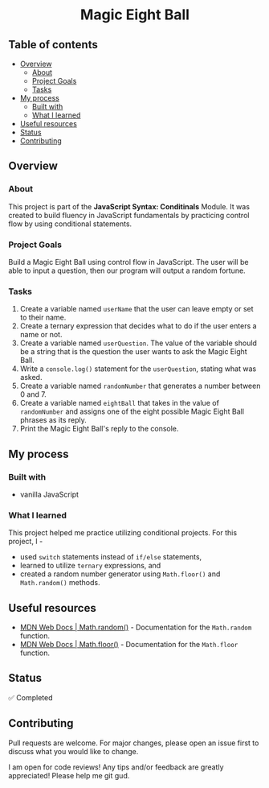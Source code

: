 <h1 align="center">Magic Eight Ball</h1>

## Table of contents <!-- omit in toc -->
- [Overview](#overview)
  - [About](#about)
  - [Project Goals](#project-goals)
  - [Tasks](#tasks)
- [My process](#my-process)
  - [Built with](#built-with)
  - [What I learned](#what-i-learned)
- [Useful resources](#useful-resources)
- [Status](#status)
- [Contributing](#contributing)

## Overview

### About

This project is part of the **JavaScript Syntax: Conditinals** Module. It was created to build fluency in JavaScript fundamentals by practicing control flow by using conditional statements.

### Project Goals

Build a Magic Eight Ball using control flow in JavaScript. The user will be able to input a question, then our program will output a random fortune.


### Tasks

1. Create a variable named `userName` that the user can leave empty or set to their name.
2. Create a ternary expression that decides what to do if the user enters a name or not.
3. Create a variable named `userQuestion`. The value of the variable should be a string that is the question the user wants to ask the Magic Eight Ball.
4. Write a `console.log()` statement for the `userQuestion`, stating what was asked.
5. Create a variable named `randomNumber` that generates a number between 0 and 7.
6. Create a variable named `eightBall` that takes in the value of `randomNumber` and assigns one of the eight possible Magic Eight Ball phrases as its reply.
7. Print the Magic Eight Ball's reply to the console.

## My process

### Built with

- vanilla JavaScript

### What I learned

This project helped me practice utilizing conditional projects. For this project, I -
- used `switch` statements instead of `if/else` statements,
- learned to utilize `ternary` expressions, and
- created a random number generator using `Math.floor()` and `Math.random()` methods.

## Useful resources 

- [MDN Web Docs |  Math.random()](https://developer.mozilla.org/en-US/docs/Web/JavaScript/Reference/Global_Objects/Math/random) - Documentation for the `Math.random` function.
- [MDN Web Docs |  Math.floor()](https://developer.mozilla.org/en-US/docs/Web/JavaScript/Reference/Global_Objects/Math/floor) - Documentation for the `Math.floor` function.

## Status

 :white_check_mark: Completed

## Contributing

Pull requests are welcome. For major changes, please open an issue first to discuss what you would like to change.

I am open for code reviews! Any tips and/or feedback are greatly appreciated! Please help me git gud.
